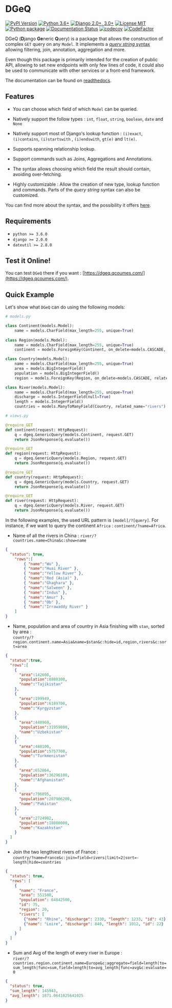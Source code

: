 # DGeQ

[![PyPI Version](https://badge.fury.io/py/dgeq.svg)](https://badge.fury.io/py/dgeq)
[![Python 3.6+](https://img.shields.io/badge/Python-3.6+-brightgreen.svg)](#)
[![Django 2.0+, 3.0+](https://img.shields.io/badge/Django-2.0+,%203.0+-brightgreen.svg)](#)
[![License MIT](https://img.shields.io/badge/license-MIT-brightgreen.svg)](https://github.com/qcoumes/dgeq/blob/master/LICENSE)
[![Python package](https://github.com/qcoumes/dgeq/workflows/Python%20package/badge.svg)](https://github.com/qcoumes/dgeq/actions/)
[![Documentation Status](https://readthedocs.org/projects/dgeq/badge/?version=master)](https://dgeq.readthedocs.io/?badge=master)
[![codecov](https://codecov.io/gh/qcoumes/dgeq/branch/master/graph/badge.svg)](https://codecov.io/gh/qcoumes/dgeq)
[![CodeFactor](https://www.codefactor.io/repository/github/qcoumes/dgeq/badge)](https://www.codefactor.io/repository/github/qcoumes/dgeq)

DGeQ (**D**jango **Ge**neric **Q**uery) is a package that allows the construction of complex `GET`
query on any `Model`. It implements a [*query string* syntax](docs/query_syntax.md) allowing filtering,
join, annotation, aggregation and more.

Even though this package is primarily intended for the creation of public API, allowing to set
new endpoints with only few lines of code, it could also be used to communicate with other services
or a front-end framework.

The documentation can be found on [readthedocs](https://dgeq.readthedocs.io/en/latest/).

## Features

* You can choose which field of which `Model` can be queried.

* Natively support the follow types : `int`, `float`, `string`, `boolean`, `date` and `None`

* Natively support most of Django's lookup function : `(i)exact`, `(i)contains`, `(i)startswith`
  , `(i)endswith`, `gt(e)` and `lt(e)`.

* Supports spanning relationship lookup.

* Support commands such as Joins, Aggregations and Annotations.

* The syntax allows choosing which field the result should contain, avoiding over-fetching.

* Highly customizable : Allow the creation of new type, lookup function and commands. Parts of the
  *query string* syntax can also be customized.

You can find more about the syntax, and the possibility it offers [here](docs/query_syntax.md).

## Requirements

* `python >= 3.6.0`
* `django >= 2.0.0`
* `dateutil >= 2.8.0`


## Test it Online!

You can test `DGeQ` there if you want : [https://dgeq.qcoumes.com/](https://dgeq.qcoumes.com/).

## Quick Example

Let's show what `DGeQ` can do using the following models:

```python
# models.py

class Continent(models.Model):
    name = models.CharField(max_length=255, unique=True)
    
class Region(models.Model):
    name = models.CharField(max_length=255, unique=True)
    continent = models.ForeignKey(Continent, on_delete=models.CASCADE, related_name="regions")

class Country(models.Model):
    name = models.CharField(max_length=255, unique=True)
    area = models.BigIntegerField()
    population = models.BigIntegerField()
    region = models.ForeignKey(Region, on_delete=models.CASCADE, related_name="countries")

class River(models.Model):
    name = models.CharField(max_length=255, unique=True)
    discharge = models.IntegerField(null=True)
    length = models.IntegerField()
    countries = models.ManyToManyField(Country, related_name="rivers")
```

```python
# views.py

@require_GET
def continent(request: HttpRequest):
    q = dgeq.GenericQuery(models.Continent, request.GET)
    return JsonResponse(q.evaluate())

@require_GET
def region(request: HttpRequest):
    q = dgeq.GenericQuery(models.Region, request.GET)
    return JsonResponse(q.evaluate())

@require_GET
def country(request: HttpRequest):
    q = dgeq.GenericQuery(models.Country, request.GET)
    return JsonResponse(q.evaluate())

@require_GET
def river(request: HttpRequest):
    q = dgeq.GenericQuery(models.River, request.GET)
    return JsonResponse(q.evaluate())
```

In the following examples, the used URL pattern is `[model]/?[query]`. For instance, if we want to
query the continent `Africa` : `continent/?name=Africa`.

* Name of all the rivers in China : `river/?countries.name=China&c:show=name`

```json
{
  "status": true,
    "rows":[
        { "name":"Wu" },
        { "name":"Huai River" },
        { "name":"Yellow River" },
        { "name":"Red (Asia)" },
        { "name":"Ghaghara" },
        { "name":"Salween" },
        { "name":"Indus" },
        { "name":"Amur" },
        { "name":"Ob" },
        { "name":"Irrawaddy River" }
    ]
}
```

* Name, population and area of country in Asia finishing with `stan`, sorted by area :  
  `country/?region.continent.name=Asia&name=$stan&c:hide=id,region,rivers&c:sort=area`

```json
{
  "status":true,
  "rows":[
    {
      "area":142600,
      "population":8880300,
      "name":"Tajikistan"
    },
    {
      "area":199949,
      "population":6189700,
      "name":"Kyrgyzstan"
    },
    {
      "area":448969,
      "population":31959800,
      "name":"Uzbekistan"
    },
    {
      "area":488100,
      "population":5757700,
      "name":"Turkmenistan"
    },
    {
      "area":652864,
      "population":36296100,
      "name":"Afghanistan"
    },
    {
      "area":796095,
      "population":207906200,
      "name":"Pakistan"
    },
    {
      "area":2724902,
      "population":18080000,
      "name":"Kazakhstan"
    }
  ]
}
```

* Join the two lengthiest rivers of France :  
  `country/?name=France&c:join=field=rivers|limit=2|sort=-length|hide=countries`

```json
{
  "status": true,
  "rows": [
    {
      "name": "France",
      "area": 551500,
      "population": 64842500,
      "id": 75,
      "region": 20,
      "rivers": [
        {"name": "Rhine", "discharge": 2330, "length": 1233, "id": 43},
        {"name": "Loire", "discharge": 840, "length": 1012, "id": 22}
      ]
    }
  ]
}
```

* Sum and Avg of the length of every river in Europe :  
  `river/?countries.region.continent.name=Europe&c:aggregate=field=length|to=sum_length|func=sum,field=length|to=avg_length|func=avg&c:evaluate=0`

```json
{
  "status": true,
  "sum_length": 145943,
  "avg_length": 1871.0641025641025
}
```
